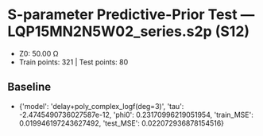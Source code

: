 # S-parameter Predictive-Prior Test — LQP15MN2N5W02_series.s2p (S12)
- Z0: 50.00 Ω
- Train points: 321  |  Test points: 80

## Baseline
- {'model': 'delay+poly_complex_logf(deg=3)', 'tau': -2.4745490736027587e-12, 'phi0': 0.23170996219051954, 'train_MSE': 0.019946197243627492, 'test_MSE': 0.022072936878154516}